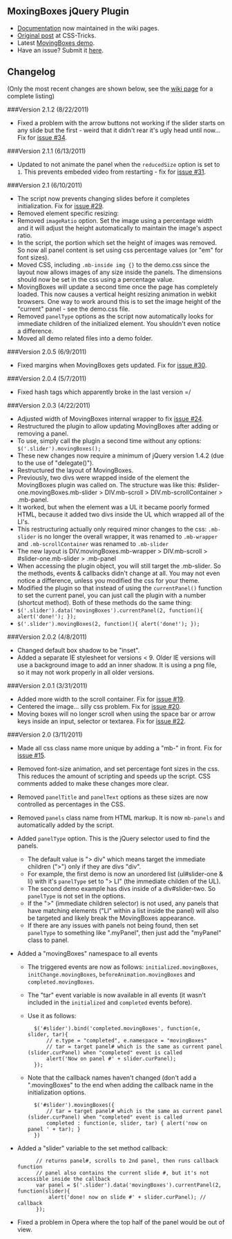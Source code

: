 ﻿## MoxingBoxes jQuery Plugin

* [Documentation](https://github.com/chriscoyier/MovingBoxes/wiki) now maintained in the wiki pages.
* [Original post](http://css-tricks.com/moving-boxes/) at CSS-Tricks.
* Latest [MovingBoxes demo](http://chriscoyier.github.com/MovingBoxes).
* Have an issue? Submit it [here](https://github.com/chriscoyier/MovingBoxes/issues).

## Changelog

(Only the most recent changes are shown below, see the [wiki page](https://github.com/chriscoyier/MovingBoxes/wiki/Change-Log) for a complete listing)

###Version 2.1.2 (8/22/2011)
* Fixed a problem with the arrow buttons not working if the slider starts on any slide but the first - weird that it didn't rear it's ugly head until now... Fix for [issue #34](https://github.com/chriscoyier/MovingBoxes/issues/34).

###Version 2.1.1 (6/13/2011)
* Updated to not animate the panel when the `reducedSize` option is set to `1`. This prevents embeded video from restarting - fix for [issue #31](https://github.com/chriscoyier/MovingBoxes/issues/31).

###Version 2.1 (6/10/2011)
* The script now prevents changing slides before it completes initialization. Fix for [issue #29](https://github.com/chriscoyier/MovingBoxes/issues/29).
* Removed element specific resizing:
 * Removed `imageRatio` option. Set the image using a percentage width and it will adjust the height automatically to maintain the image's aspect ratio.
 * In the script, the portion which set the height of images was removed. So now all panel content is set using css percentage values (or "em" for font sizes).
 * Moved CSS, including `.mb-inside img {}` to the demo.css since the layout now allows images of any size inside the panels. The dimensions should now be set in the css using a percentage value.
 * MovingBoxes will update a second time once the page has completely loaded. This now causes a vertical height resizing animation in webkit browsers. One way to work around this is to set the image height of the "current" panel - see the demo.css file.
* Removed `panelType` options as the script now automatically looks for immediate children of the initialized element. You shouldn't even notice a difference.
* Moved all demo related files into a demo folder.

###Version 2.0.5 (6/9/2011)
* Fixed margins when MovingBoxes gets updated. Fix for [issue #30](https://github.com/chriscoyier/MovingBoxes/issues/30).

###Version 2.0.4 (5/7/2011)
* Fixed hash tags which apparently broke in the last version =/

###Version 2.0.3 (4/22/2011)
* Adjusted width of MovingBoxes internal wrapper to fix [issue #24](https://github.com/chriscoyier/MovingBoxes/issues/24).
* Restructured the plugin to allow updating MovingBoxes after adding or removing a panel.
 * To use, simply call the plugin a second time without any options: `$('.slider').movingBoxes();`
 * These new changes now require a minimum of jQuery version 1.4.2 (due to the use of "delegate()").
* Restructured the layout of MovingBoxes.
 * Previously, two divs were wrapped inside of the element the MovingBoxes plugin was called on. The structure was like this: #slider-one.movingBoxes.mb-slider > DIV.mb-scroll > DIV.mb-scrollContainer > .mb-panel.
 * It worked, but when the element was a UL it became poorly formed HTML, because it added two divs inside the UL which wrapped all of the LI's.
 * This restructuring actually only required minor changes to the css: `.mb-slider` is no longer the overall wrapper, it was renamed to `.mb-wrapper` and `.mb-scrollContainer` was renamed to `.mb-slider`
 * The new layout is DIV.movingBoxes.mb-wrapper > DIV.mb-scroll > #slider-one.mb-slider > .mb-panel
 * When accessing the plugin object, you will still target the .mb-slider. So the methods, events & callbacks didn't change at all. You may not even notice a difference, unless you modified the css for your theme.
* Modified the plugin so that instead of using the `currentPanel()` function to set the current panel, you can just call the plugin with a number (shortcut method). Both of these methods do the same thing:
 * `$('.slider').data('movingBoxes').currentPanel(2, function(){ alert('done!'); });`
 * `$('.slider').movingBoxes(2, function(){ alert('done!'); });`

###Version 2.0.2 (4/8/2011)
* Changed default box shadow to be "inset".
* Added a separate IE stylesheet for versions < 9. Older IE versions will use a background image to add an inner shadow. It is using a png file, so it may not work properly in all older versions.

###Version 2.0.1 (3/31/2011)
* Added more width to the scroll container. Fix for [issue #19](https://github.com/chriscoyier/MovingBoxes/issues/19).
* Centered the image... silly css problem. Fix for [issue #20](https://github.com/chriscoyier/MovingBoxes/issues/20).
* Moving boxes will no longer scroll when using the space bar or arrow keys inside an input, selector or textarea. Fix for [issue #22](https://github.com/chriscoyier/MovingBoxes/issues/22).

###Version 2.0 (3/11/2011)
* Made all css class name more unique by adding a "mb-" in front. Fix for [issue #15](https://github.com/chriscoyier/MovingBoxes/issues/15).
* Removed font-size animation, and set percentage font sizes in the css. This reduces the amount of scripting and speeds up the script. CSS comments added to make these changes more clear.
* Removed `panelTitle` and `panelText` options as these sizes are now controlled as percentages in the CSS.
* Removed `panels` class name from HTML markup. It is now `mb-panels` and automatically added by the script.
* Added `panelType` option. This is the jQuery selector used to find the panels.

	* The default value is "> div" which means target the immediate children (">") only if they are divs "div".
	* For example, the first demo is now an unordered list (ul#slider-one &amp; li) with it's `panelType` set to "> LI" (the immediate childen of the UL).
	* The second demo example has divs inside of a div#slider-two. So `panelType` is not set in the options.
	* If the ">" (immediate children selector) is not used, any panels that have matching elements ("LI" within a list inside the panel) will also be targeted and likely break the MovingBoxes appearance.
	* If there are any issues with panels not being found, then set `panelType` to something like ".myPanel", then just add the "myPanel" class to panel.

* Added a "movingBoxes" namespace to all events

	* The triggered events are now as follows: `initialized.movingBoxes`, `initChange.movingBoxes`, `beforeAnimation.movingBoxes` and `completed.movingBoxes`.
	* The "tar" event variable is now available in all events (it wasn't included in the `initialized` and `completed` events before).
	* Use it as follows:

			$('#slider').bind('completed.movingBoxes', function(e, slider, tar){
				// e.type = "completed", e.namespace = "movingBoxes"
				// tar = target panel# which is the same as current panel (slider.curPanel) when "completed" event is called
				alert('Now on panel #' + slider.curPanel);
			});

	* Note that the callback names haven't changed (don't add a ".movingBoxes" to the end when adding the callback name in the initialization options.

			$('#slider').movingBoxes({
				// tar = target panel# which is the same as current panel (slider.curPanel) when "completed" event is called
				completed : function(e, slider, tar) { alert('now on panel ' + tar); }
			})

* Added a "slider" variable to the set method callback:

			// returns panel#, scrolls to 2nd panel, then runs callback function
			// panel also contains the current slide #, but it's not accessible inside the callback
			var panel = $('.slider').data('movingBoxes').currentPanel(2, function(slider){
				alert('done! now on slide #' + slider.curPanel); // callback
			});

* Fixed a problem in Opera where the top half of the panel would be out of view.
